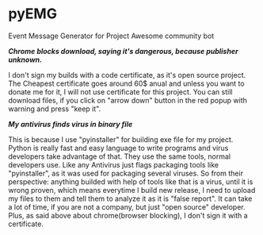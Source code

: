 # pyEMG
Event Message Generator for Project Awesome community bot

**_Chrome blocks download, saying it's dangerous, because publisher unknown._**

I don't sign my builds with a code certificate, as it's open source project. 
The Cheapest certificate goes around 60$ anual and unless you want to donate me for it, I will not use 
certificate for this project. You can still download files, if you click 
on "arrow down" button in the red popup with warning and press "keep it".


**_My antivirus finds virus in binary file_**

This is because I use "pyinstaller" for building exe file for my project.
Python is really fast and easy language to write programs and virus developers take advantage of that.
They use the same tools, normal developers use. Like any Antivirus just flags packaging tools like "pyinstaller", as it was
used for packaging several viruses. So from their perspective: anything builded with help of tools like that is a virus, until it is wrong proven, which means
everytime I build new release, I need to upload my files to them and tell them to analyze it as it is "false report". It can take a lot of time, if you are not a company, but just "open source" developer.
Plus, as said above about chrome(browser blocking), I don't sign it with a certificate. 
